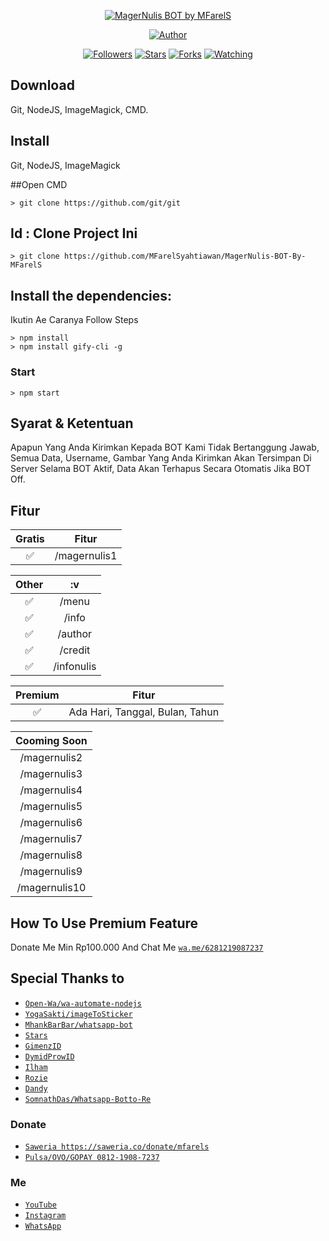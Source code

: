 <p align="center">
<a href="#"><img title="MagerNulis BOT by MFarelS" src="https://img.shields.io/badge/Whatsapp Bot-green?colorA=%23ff0000&colorB=%23017e40&style=for-the-badge"></a>
</p>
<p align="center">
<a href="https://github.com/mfarelsyahtiawan"><img title="Author" src="https://img.shields.io/badge/Author-mfarelsyahtiawan-red.svg?style=for-the-badge&logo=github"></a>
</p>
<p align="center">
<a href="https://github.com/mfarelsyahtiawan/followers"><img title="Followers" src="https://img.shields.io/github/followers/mfarelsyahtiawan?color=blue&style=flat-square"></a>
<a href="https://github.com/mfarelsyahtiawan/MagerNulis-BOT-By-MFarelS/stargazers/"><img title="Stars" src="https://img.shields.io/github/stars/mfarelsyahtiawan/MagerNulis-BOT-By-MFarelS?color=red&style=flat-square"></a>
<a href="https://github.com/mfarelsyahtiawan/MagerNulis-BOT-By-MFarelS/network/members"><img title="Forks" src="https://img.shields.io/github/forks/mfarelsyahtiawan/MagerNulis-BOT-By-MFarelS?color=red&style=flat-square"></a>
<a href="https://github.com/mfarelsyahtiawan/MagerNulis-BOT-By-MFarelS/watchers"><img title="Watching" src="https://img.shields.io/github/watchers/mfarelsyahtiawan/MagerNulis-BOT-By-MFarelS?label=Watchers&color=blue&style=flat-square"></a>
</p>

## Download
Git, NodeJS, ImageMagick, CMD.

## Install
Git, NodeJS, ImageMagick

##Open CMD
```ketik :
> git clone https://github.com/git/git
```

## Id : Clone Project Ini

```Ketik :
> git clone https://github.com/MFarelSyahtiawan/MagerNulis-BOT-By-MFarelS
```

## Install the dependencies:
Ikutin Ae Caranya
Follow Steps

```Install Module
> npm install
> npm install gify-cli -g
```

### Start
```Start
> npm start
```

## Syarat & Ketentuan
Apapun Yang Anda Kirimkan Kepada BOT Kami Tidak Bertanggung Jawab, Semua Data, Username, Gambar Yang Anda Kirimkan Akan Tersimpan Di Server Selama BOT Aktif, Data Akan Terhapus Secara Otomatis Jika BOT Off. 

## Fitur

| Gratis |                Fitur           |
| :-----------: | :--------------------------------: |
|       ✅       | /magernulis1          |

| Other |          :v          |
| :---------: | :-----------------------: |
|     ✅     | /menu |
|     ✅     | /info |
|     ✅     | /author |
|     ✅     | /credit |
|     ✅     | /infonulis |

| Premium  |              Fitur                |
| :------------: | :---------------------------------------------: |
|       ✅        |   Ada Hari, Tanggal, Bulan, Tahun            |

| Cooming Soon |
| :----------: |
| /magernulis2 |
| /magernulis3 |
| /magernulis4 |
| /magernulis5 |
| /magernulis6 |
| /magernulis7 |
| /magernulis8 |
| /magernulis9 |
| /magernulis10 |

## How To Use Premium Feature
Donate Me Min Rp100.000 And Chat Me [`wa.me/6281219087237`](https://wa.me/6281219087237) 

## Special Thanks to
* [`Open-Wa/wa-automate-nodejs`](https://github.com/open-wa/wa-automate-nodejs)
* [`YogaSakti/imageToSticker`](https://github.com/YogaSakti/imageToSticker) 
* [`MhankBarBar/whatsapp-bot`](https://github.com/MhankBarBar/whatsapp-bot) 
* [`Stars`](https://github.com/bintang77) 
* [`GimenzID`](https://github.com/Gimenz)
* [`DymidProwID`](https://m.youtube.com/c/DymidProw) 
* [`Ilham`](https://instagram.com/nezuko.chan.12) 
* [`Rozie`](https://instagram.com/_rooziee)
* [`Dandy`](https://github.com/dandyraka)
* [`SomnathDas/Whatsapp-Botto-Re`](https://github.com/SomnathDas/Whatsapp-Botto-Re)

### Donate
* [`Saweria https://saweria.co/donate/mfarels`](https://saweria.co/donate/mfarels)
* [`Pulsa/OVO/GOPAY 0812-1908-7237`](https://github.com/MFarelSyahtiawan/MagerNulis-BOT-By-MFarelS) 

### Me
* [`YouTube`](https://m.youtube.com/channel/UCYfBSMa1JJbKwD8bNm-etiA) 
* [`Instagram`](https://instagram.com/mfarelsyahtiawan) 
* [`WhatsApp`](https://wa.me/6281219087237)

